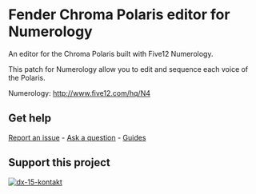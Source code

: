 
# Fender Chroma Polaris editor for Numerology

An editor for the Chroma Polaris built with Five12 Numerology.  

This patch for Numerology allow you to edit and sequence each voice of the Polaris. 

Numerology: http://www.five12.com/hq/N4

## **Get help**

[Report an issue](https://github.com/publicsamples/home/issues) - [Ask a question](https://github.com/publicsamples/home/discussions) - [Guides](https://github.com/publicsamples/home/wiki)

## **Support this project**

[
![dx-15-kontakt](https://www.modularsamples.com/img/dx15.png)
](https://www.modularsamples.com/dx-15-for-kontakt/)

